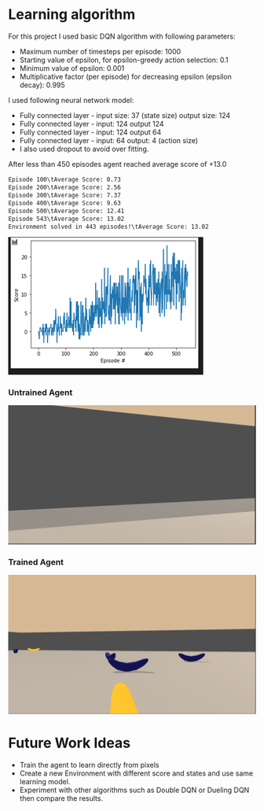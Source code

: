# Learning algorithm
For this project I used basic DQN algorithm with following parameters:

- Maximum number of timesteps per episode: 1000
- Starting value of epsilon, for epsilon-greedy action selection: 0.1
- Minimum value of epsilon: 0.001
- Multiplicative factor (per episode) for decreasing epsilon (epsilon decay): 0.995

I used following neural network model:

- Fully connected layer - input size: 37 (state size) output size: 124
- Fully connected layer - input: 124 output 124
- Fully connected layer - input: 124 output 64
- Fully connected layer - input: 64 output: 4 (action size)
- I also used dropout to avoid over fitting.

After less than 450 episodes agent reached average score of +13.0
```
Episode 100\tAverage Score: 0.73
Episode 200\tAverage Score: 2.56
Episode 300\tAverage Score: 7.37
Episode 400\tAverage Score: 9.63
Episode 500\tAverage Score: 12.41
Episode 543\tAverage Score: 13.02
Environment solved in 443 episodes!\tAverage Score: 13.02
```
![result](resources/plot1.png)

### Untrained Agent
![untrained](resources/untrained.gif)

### Trained Agent
![trained](resources/trained.gif)

# Future Work Ideas
- Train the agent to learn directly from pixels
- Create a new Environment with different score and states and use same learning model.
- Experiment with other algorithms such as Double DQN or Dueling DQN then compare the results.